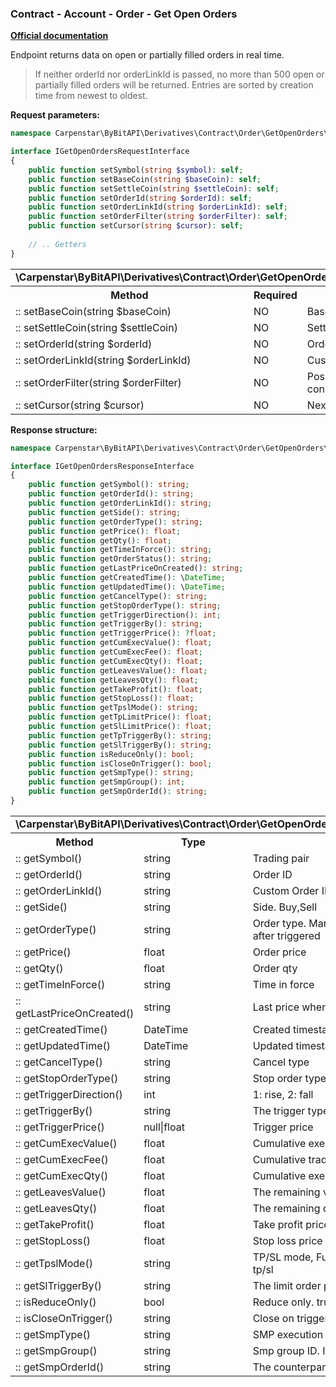 ### Contract - Account - Order - Get Open Orders
<b>[Official documentation](https://bybit-exchange.github.io/docs/derivatives/contract/open-order)</b>
<p>Endpoint returns data on open or partially filled orders in real time.</p>

> If neither orderId nor orderLinkId is passed, no more than 500 open or partially filled orders will be returned.
> Entries are sorted by creation time from newest to oldest.

<p><b>Request parameters:</b></p>

```php
namespace Carpenstar\ByBitAPI\Derivatives\Contract\Order\GetOpenOrders\Interfaces;

interface IGetOpenOrdersRequestInterface
{
    public function setSymbol(string $symbol): self;
    public function setBaseCoin(string $baseCoin): self;
    public function setSettleCoin(string $settleCoin): self;
    public function setOrderId(string $orderId): self;
    public function setOrderLinkId(string $orderLinkId): self;
    public function setOrderFilter(string $orderFilter): self;
    public function setCursor(string $cursor): self;
    
    // .. Getters
}
```

<table style="width: 100%">
  <tr>
    <td colspan="3" style="text-align: left">
      <b>\Carpenstar\ByBitAPI\Derivatives\Contract\Order\GetOpenOrders\Interfaces\IGetOpenOrdersRequestInterface</b>
    </td>
  </tr>
  <tr>
    <th style="width: 45%; text-align: center">Method</th>
    <th style="width: 5%; text-align: center">Required</th>
    <th style="width: 50%; text-align: center">Description</th>
  </tr>
  <tr>
    <td>:: setBaseCoin(string $baseCoin)</td>
    <td>NO</td>
    <td> Base token </td>
  </tr>
  <tr>
    <td>:: setSettleCoin(string $settleCoin)</td>
    <td>NO</td>
    <td>Settle coin</td>
  </tr>
  <tr>
    <td>:: setOrderId(string $orderId)</td>
    <td>NO</td>
    <td>Order ID</td>
  </tr>
  <tr>
    <td>:: setOrderLinkId(string $orderLinkId)</td>
    <td>NO</td>
    <td>Custom order ID</td>
  </tr>
  <tr>
    <td>:: setOrderFilter(string $orderFilter)</td>
    <td>NO</td>
    <td>Possible values: <b>Order</b>: active order, <b>StopOrder</b>: conditional order</td>
  </tr>
  <tr>
    <td>:: setCursor(string $cursor)</td>
    <td>NO</td>
    <td>Next page cursor</td>
  </tr>
</table>

<p><b>Response structure:</b></p>

```php
namespace Carpenstar\ByBitAPI\Derivatives\Contract\Order\GetOpenOrders\Interfaces;

interface IGetOpenOrdersResponseInterface
{
    public function getSymbol(): string;
    public function getOrderId(): string;
    public function getOrderLinkId(): string;
    public function getSide(): string;
    public function getOrderType(): string;
    public function getPrice(): float;
    public function getQty(): float;
    public function getTimeInForce(): string;
    public function getOrderStatus(): string;
    public function getLastPriceOnCreated(): string;
    public function getCreatedTime(): \DateTime;
    public function getUpdatedTime(): \DateTime;
    public function getCancelType(): string;
    public function getStopOrderType(): string;
    public function getTriggerDirection(): int;
    public function getTriggerBy(): string;
    public function getTriggerPrice(): ?float;
    public function getCumExecValue(): float;
    public function getCumExecFee(): float;
    public function getCumExecQty(): float;
    public function getLeavesValue(): float;
    public function getLeavesQty(): float;
    public function getTakeProfit(): float;
    public function getStopLoss(): float;
    public function getTpslMode(): string;
    public function getTpLimitPrice(): float;
    public function getSlLimitPrice(): float;
    public function getTpTriggerBy(): string;
    public function getSlTriggerBy(): string;
    public function isReduceOnly(): bool;
    public function isCloseOnTrigger(): bool;
    public function getSmpType(): string;
    public function getSmpGroup(): int;
    public function getSmpOrderId(): string;
}
```
<table style="width: 100%">
  <tr>
    <td colspan="3">
      <b>\Carpenstar\ByBitAPI\Derivatives\Contract\Order\GetOpenOrders\Interfaces\IGetOpenOrdersResponseInterface</b>
    </td>
  </tr>
  <tr>
    <th style="width: 20%; text-align: center">Method</th>
    <th style="width: 20%; text-align: center">Type</th>
    <th style="width: 60%; text-align: center">Description</th>
  </tr>
  <tr>
    <td>:: getSymbol()</td>
    <td>string</td>
    <td>Trading pair</td>
  </tr>
  <tr>
    <td>:: getOrderId()</td>
    <td>string</td>
    <td>Order ID</td>
  </tr>
  <tr>
    <td>:: getOrderLinkId()</td>
    <td>string</td>
    <td>Custom Order ID</td>
  </tr>
  <tr>
    <td>:: getSide()</td>
    <td>string</td>
    <td>
        Side. Buy,Sell
    </td>
  </tr>
  <tr>
    <td>:: getOrderType()</td>
    <td>string</td>
    <td>
        Order type. Market,Limit. For TP/SL order, it means the order type after triggered
    </td>
  </tr>
  <tr>
    <td>:: getPrice()</td>
    <td>float</td>
    <td>
        Order price
    </td>
  </tr>
  <tr>
    <td>:: getQty()</td>
    <td>float</td>
    <td>
        Order qty
    </td>
  </tr>
  <tr>
    <td>:: getTimeInForce()</td>
    <td>string</td>
    <td>
        Time in force
    </td>
  </tr>
  <tr>
    <td>:: getLastPriceOnCreated()</td>
    <td>string</td>
    <td>
        Last price when create the order
    </td>
  </tr>
  <tr>
    <td>:: getCreatedTime()</td>
    <td>DateTime</td>
    <td>
        Created timestamp (ms)
    </td>
  </tr>
  <tr>
    <td>:: getUpdatedTime()</td>
    <td>DateTime</td>
    <td>
        Updated timestamp (ms)
    </td>
  </tr>
  <tr>
    <td>:: getCancelType()</td>
    <td>string</td>
    <td>
        Cancel type
    </td>
  </tr>
  <tr>
    <td>:: getStopOrderType()</td>
    <td>string</td>
    <td>
        Stop order type
    </td>
  </tr>
  <tr>
    <td>:: getTriggerDirection()</td>
    <td>int</td>
    <td>
        1: rise, 2: fall
    </td>
  </tr>
  <tr>
    <td>:: getTriggerBy()</td>
    <td>string</td>
    <td>
        The trigger type of trigger price
    </td>
  </tr>
  <tr>
    <td>:: getTriggerPrice()</td>
    <td>null|float</td>
    <td>
        Trigger price
    </td>
  </tr>
  <tr>
    <td>:: getCumExecValue()</td>
    <td>float</td>
    <td>
        Cumulative executed position value
    </td>
  </tr>
  <tr>
    <td>:: getCumExecFee()</td>
    <td>float</td>
    <td>
        Cumulative trading fee
    </td>
  </tr>
  <tr>
    <td>:: getCumExecQty()</td>
    <td>float</td>
    <td>
        Cumulative executed qty
    </td>
  </tr>
  <tr>
    <td>:: getLeavesValue()</td>
    <td>float</td>
    <td>
        The remaining value waiting to be traded
    </td>
  </tr>
  <tr>
    <td>:: getLeavesQty()</td>
    <td>float</td>
    <td>
        The remaining quantity waiting to be traded
    </td>
  </tr>
  <tr>
    <td>:: getTakeProfit()</td>
    <td>float</td>
    <td>
        Take profit price
    </td>
  </tr>
  <tr>
    <td>:: getStopLoss()</td>
    <td>float</td>
    <td>
        Stop loss price
    </td>
  </tr>
  <tr>
    <td>:: getTpslMode()</td>
    <td>string</td>
    <td>
        TP/SL mode, Full: entire position for TP/SL. Partial: partial position tp/sl
    </td>
  </tr>
  <tr>
    <td>:: getSlTriggerBy()</td>
    <td>string</td>
    <td>
        The limit order price when stop loss price is triggered
    </td>
  </tr>
  <tr>
    <td>:: isReduceOnly()</td>
    <td>bool</td>
    <td>
        Reduce only. true means reduce position size
    </td>
  </tr>
  <tr>
    <td>:: isCloseOnTrigger()</td>
    <td>string</td>
    <td>
        Close on trigger. What is a close on trigger order?
    </td>
  </tr>
  <tr>
    <td>:: getSmpType()</td>
    <td>string</td>
    <td>
        SMP execution type
    </td>
  </tr>
  <tr>
    <td>:: getSmpGroup()</td>
    <td>string</td>
    <td>
        Smp group ID. If the uid has no group, it is 0 by default
    </td>
  </tr>
  <tr>
    <td>:: getSmpOrderId()</td>
    <td>string</td>
    <td>
        The counterparty's orderID which triggers this SMP execution
    </td>
  </tr>
</table>
